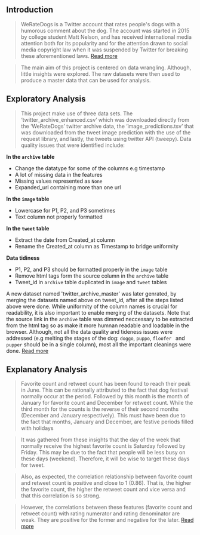 ## Introduction
> WeRateDogs is a Twitter account that rates people's dogs with a humorous comment about the dog. The account was started in 2015 by college student Matt Nelson, and has received international media attention both for its popularity and for the attention drawn to social media copyright law when it was suspended by Twitter for breaking these aforementioned laws. [Read more]('https://en.wikipedia.org/wiki/WeRateDogs')

> The main aim of this project is centered on data wrangling. Although, little insights were explored. The raw datasets were then used to produce a master data that can be used for analysis.


## Exploratory Analysis
> This project make use of three data sets. The ‘twitter_archive_enhanced.csv’ which was downloaded directly from the ‘WeRateDogs’ twitter archive data, the ‘image_predictions.tsv’ that was downloaded from the tweet image prediction with the use of the request library, and lastly, the tweets using twitter API (tweepy). Data quality issues that were identified include:

**In the `archive` table**
- Change the datatype for some of the columns e.g timestamp
- A lot of missing data in the features
- Missing values represented as `None`
- Expanded_url containing more than one url

**In the `image` table**
- Lowercase for P1, P2, and P3 sometimes
- Text column not properly formatted

**In the `tweet` table**
- Extract the date from Created_at column
- Rename the Created_at column as Timestamp to bridge uniformity

**Data tidiness**
- P1, P2, and P3 should be formatted properly in the `image` table
- Remove html tags form the source column in the `archive` table
- Tweet_id in `archive` table duplicated in `image` and `tweet` tables

A new dataset named 'twitter_archive_master' was later genrated, by merging the datasets named above on tweet_id, after all the steps listed above were done. While uniformity of the column names is crucial for readability, it is also important to enable merging of the datasets. Note that the source link in the `archive` table was dimmed neccessary to be extracted from the html tag so as make it more humnan readable and loadable in the browser.
Although, not all the data quality and tideness issues were addressed (e.g melting the stages of the dog: `doggo`, `puppo`, `floofer ` and `pupper` should be in a single column), most all the important cleanings were done. [Read more]('wrangle_report.ipynb')



## Explanatory Analysis
> Favorite count and retweet count has been found to reach their peak in June. This can be rationally attributed to the fact that dog festival normally occur at the period. Followed by this month is the month of January for favorite count and December for retweet count. While the third month for the counts is the reverse of their second months (December and January respectively). This must have been due to the fact that months, January and December, are festive periods filled with holidays

> It was gathered from these insights that the day of the week that normally receive the highest favorite count is Saturday followed by Friday. This may be due to the fact that people will be less busy on these days (weekend). Therefore, it will be wise to target these days for tweet.

> Also, as expected, the correlation relationship between favorite count and retweet count is positive and close to 1 (0.86). That is, the higher the favorite count, the higher the retweet count and vice versa and that this correlation is so strong.

> However, the correlations between these features (favorite count and retweet count) with rating numerator and rating denominator are weak. They are positive for the former and negative for the later. [Read more]('act_report.ipynb')